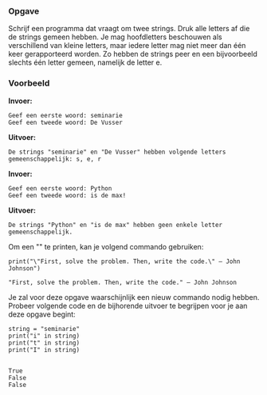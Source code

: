 ### Opgave

Schrijf een programma dat vraagt om twee strings. Druk alle letters af die de strings gemeen hebben. Je mag hoofdletters beschouwen als verschillend van kleine letters, maar iedere letter mag niet meer dan één keer gerapporteerd worden. Zo hebben de strings peer en een bijvoorbeeld slechts één letter gemeen, namelijk de letter e.


### Voorbeeld

**Invoer:**

    Geef een eerste woord: seminarie
    Geef een tweede woord: De Vusser

**Uitvoer:**

    De strings "seminarie" en "De Vusser" hebben volgende letters gemeenschappelijk: s, e, r

**Invoer:**

    Geef een eerste woord: Python
    Geef een tweede woord: is de max!

**Uitvoer:**

    De strings "Python" en "is de max" hebben geen enkele letter gemeenschappelijk.

Om een "" te printen, kan je volgend commando gebruiken:

    print("\"First, solve the problem. Then, write the code.\" – John Johnson")

    "First, solve the problem. Then, write the code." – John Johnson

Je zal voor deze opgave waarschijnlijk een nieuw commando nodig hebben. Probeer volgende code en de bijhorende uitvoer te begrijpen voor je aan deze opgave begint:

    string = "seminarie"
    print("i" in string)
    print("t" in string)
    print("I" in string)


    True
    False
    False
